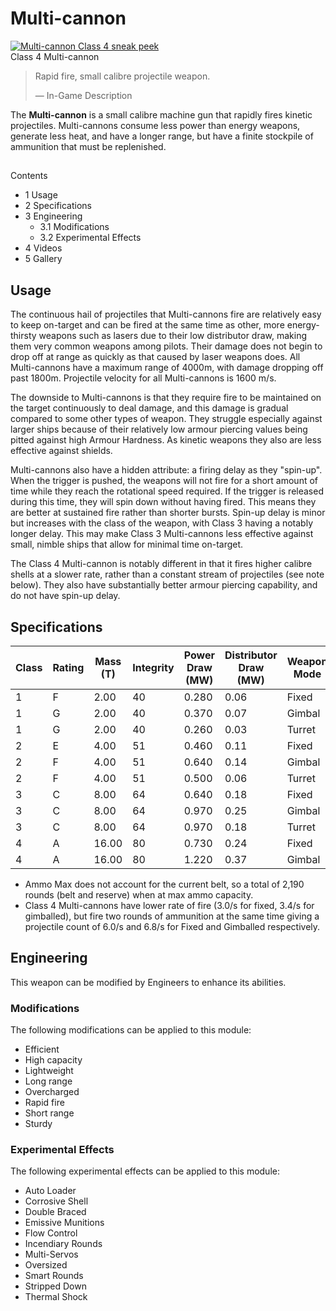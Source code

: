 # Multi-cannon
[![Multi-cannon Class 4 sneak peek](https://static.wikia.nocookie.net/elite-dangerous/images/4/4c/Multi-cannon_Class_4_sneak_peek.jpg/revision/latest/scale-to-width-down/300?cb=20160416031849)](https://static.wikia.nocookie.net/elite-dangerous/images/4/4c/Multi-cannon_Class_4_sneak_peek.jpg/revision/latest?cb=20160416031849) 	 		 			 		 		 		 			
Class 4 Multi-cannon
 		 	 

> 
> 
> Rapid fire, small calibre projectile weapon.
> 
> 
> — In-Game Description
> 

The **Multi-cannon** is a small calibre machine gun that rapidly fires kinetic projectiles. Multi-cannons consume less power than energy weapons, generate less heat, and have a longer range, but have a finite stockpile of ammunition that must be replenished.

## 

Contents

- 1 Usage
- 2 Specifications
- 3 Engineering
    - 3.1 Modifications
    - 3.2 Experimental Effects
- 4 Videos
- 5 Gallery

## Usage

The continuous hail of projectiles that Multi-cannons fire are relatively easy to keep on-target and can be fired at the same time as other, more energy-thirsty weapons such as lasers due to their low distributor draw, making them very common weapons among pilots. Their damage does not begin to drop off at range as quickly as that caused by laser weapons does. All Multi-cannons have a maximum range of 4000m, with damage dropping off past 1800m. Projectile velocity for all Multi-cannons is 1600 m/s.

The downside to Multi-cannons is that they require fire to be maintained on the target continuously to deal damage, and this damage is gradual compared to some other types of weapon. They struggle especially against larger ships because of their relatively low armour piercing values being pitted against high Armour Hardness. As kinetic weapons they also are less effective against shields.

Multi-cannons also have a hidden attribute: a firing delay as they "spin-up". When the trigger is pushed, the weapons will not fire for a short amount of time while they reach the rotational speed required. If the trigger is released during this time, they will spin down without having fired. This means they are better at sustained fire rather than shorter bursts. Spin-up delay is minor but increases with the class of the weapon, with Class 3 having a notably longer delay. This may make Class 3 Multi-cannons less effective against small, nimble ships that allow for minimal time on-target.

The Class 4 Multi-cannon is notably different in that it fires higher calibre shells at a slower rate, rather than a constant stream of projectiles (see note below). They also have substantially better armour piercing capability, and do not have spin-up delay.

## Specifications

| Class | Rating | Mass<br>(T) | Integrity | Power<br>Draw (MW) | Distributor<br>Draw (MW) | Weapon<br>Mode | Damage<br>Type | Damage | Armour<br>Piercing | ROF | DPS | Thermal<br>Load/s | Ammo<br>Clip Size | Ammo<br>Maximum | Value<br>(CR) |
| --- | --- | --- | --- | --- | --- | --- | --- | --- | --- | --- | --- | --- | --- | --- | --- |
| 1 | F | 2.00 | 40 | 0.280 | 0.06 | Fixed | Kinetic | 1.10 | 22 | 7.70 | 8.60 | 0.10 | 100 | 2,100 | 9,500 |
| 1 | G | 2.00 | 40 | 0.370 | 0.07 | Gimbal | Kinetic | 0.80 | 22 | 8.30 | 6.80 | 0.10 | 90 | 2,100 | 14,250 |
| 1 | G | 2.00 | 40 | 0.260 | 0.03 | Turret | Kinetic | 0.60 | 22 | 7.10 | 4.00 | 0.00 | 90 | 2,100 | 81,600 |
| 2 | E | 4.00 | 51 | 0.460 | 0.11 | Fixed | Kinetic | 2.20 | 37 | 7.10 | 15.60 | 0.11 | 100 | 2,100 | 38,000 |
| 2 | F | 4.00 | 51 | 0.640 | 0.14 | Gimbal | Kinetic | 1.60 | 37 | 7.70 | 12.60 | 0.14 | 90 | 2,100 | 57,000 |
| 2 | F | 4.00 | 51 | 0.500 | 0.06 | Turret | Kinetic | 1.20 | 37 | 7.30 | 7.30 | 0.10 | 90 | 2,100 | 1,292,800 |
| 3 | C | 8.00 | 64 | 0.640 | 0.18 | Fixed | Kinetic | 3.90 | 54 | 5.90 | 23.10 | 0.18 | 100 | 2,100 | 140,400 |
| 3 | C | 8.00 | 64 | 0.970 | 0.25 | Gimbal | Kinetic | 2.80 | 54 | 6.70 | 18.90 | 0.30 | 90 | 2,100 | 578,436 |
| 3 | C | 8.00 | 64 | 0.970 | 0.18 | Turret | Kinetic | 2.20 | 54 | 5.30 | 11.70 | 0.20 | 90 | 2,100 | 3,794,600 |
| 4 | A | 16.00 | 80 | 0.730 | 0.24 | Fixed | Kinetic | 4.60 | 68 | 3.00 | 28.00 | 0.40 | 100 | 2,100 | 1,177,600 |
| 4 | A | 16.00 | 80 | 1.220 | 0.37 | Gimbal | Kinetic | 3.50 | 68 | 3.40 | 23.30 | 0.50 | 90 | 2,100 | 6,377,600 |

- Ammo Max does not account for the current belt, so a total of 2,190 rounds (belt and reserve) when at max ammo capacity.
- Class 4 Multi-cannons have lower rate of fire (3.0/s for fixed, 3.4/s for gimballed), but fire two rounds of ammunition at the same time giving a projectile count of 6.0/s and 6.8/s for Fixed and Gimballed respectively.

## Engineering

This weapon can be modified by Engineers to enhance its abilities.

### Modifications

The following modifications can be applied to this module:

- Efficient
- High capacity
- Lightweight
- Long range
- Overcharged
- Rapid fire
- Short range
- Sturdy

### Experimental Effects

The following experimental effects can be applied to this module:

- Auto Loader
- Corrosive Shell
- Double Braced
- Emissive Munitions
- Flow Control
- Incendiary Rounds
- Multi-Servos
- Oversized
- Smart Rounds
- Stripped Down
- Thermal Shock